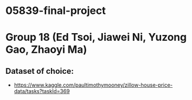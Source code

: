 # 05839-final-project
# Group 18 (Ed Tsoi, Jiawei Ni, Yuzong Gao, Zhaoyi Ma)

## Dataset of choice:
- https://www.kaggle.com/paultimothymooney/zillow-house-price-data/tasks?taskId=369



